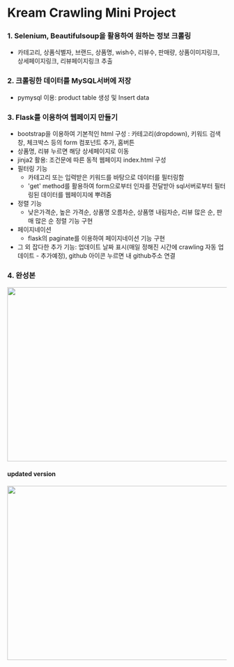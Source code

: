 # Kream Crawling Mini Project 

### 1. Selenium, Beautifulsoup을 활용하여 원하는 정보 크롤링
- 카테고리, 상품식별자, 브랜드, 상품명, wish수, 리뷰수, 판매량, 상품이미지링크, 상세페이지링크, 리뷰페이지링크 추출 

### 2. 크롤링한 데이터를 MySQL서버에 저장
- pymysql 이용: product table 생성 및 Insert data

### 3. Flask를 이용하여 웹페이지 만들기
- bootstrap을 이용하여 기본적인 html 구성 : 카테고리(dropdown), 키워드 검색창, 체크박스 등의 form 컴포넌트 추가, 홈버튼
- 상품명, 리뷰 누르면 해당 상세페이지로 이동
- jinja2 활용: 조건문에 따른 동적 웹페이지 index.html 구성 
- 필터링 기능
  - 카테고리 또는 입력받은 키워드를 바탕으로 데이터를 필터링함
  - 'get' method를 활용하여 form으로부터 인자를 전달받아 sql서버로부터 필터링된 데이터를 웹페이지에 뿌려줌
- 정렬 기능
  - 낮은가격순, 높은 가격순, 상품명 오름차순, 상품명 내림차순, 리뷰 많은 순, 판매 많은 순 정렬 기능 구현
- 페이지네이션
  - flask의 paginate를 이용하여 페이지네이션 기능 구현
- 그 외 잡다한 추가 기능: 업데이트 날짜 표시(매일 정해진 시간에 crawling 자동 업데이트 - 추가예정), github 아이콘 누르면 내 github주소 연결

### 4. 완성본
<img width="600" height = "400" src="https://github.com/ark0723/assignment/assets/34089914/efd01bff-be2b-4d1d-9713-35b2be585062">

#### updated version
<img width="600" height = "400" src="https://github.com/ark0723/assignment/assets/34089914/e90c4c32-0dba-4f14-bde5-fe826eea6c23">
